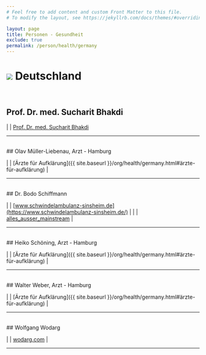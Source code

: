 ```yaml
---
# Feel free to add content and custom Front Matter to this file.
# To modify the layout, see https://jekyllrb.com/docs/themes/#overriding-theme-defaults

layout: page
title: Personen - Gesundheit
exclude: true
permalink: /person/health/germany
---
```


# <img src="{{site.baseurl}}/assets/img/flaggen/de.png"> Deutschland
<br/>

## Prof. Dr. med. Sucharit Bhakdi

| <i class="fab fa-youtube"></i> | [Prof. Dr. med. Sucharit Bhakdi](https://www.youtube.com/channel/UCgjxQLDkeoa-uJu4sE0eNrg)

---
<br/>
## Olav Müller-Liebenau, Arzt - Hamburg

| <i class="fa fa-forward" aria-hidden="true"></i> | [Ärzte für Aufklärung]({{ site.baseurl }}/org/health/germany.html#ärzte-für-aufklärung) |

---
<br/>
## Dr. Bodo Schiffmann

| <i class="fas fa-globe"></i> | [www.schwindelambulanz-sinsheim.de](https://www.schwindelambulanz-sinsheim.de/) |
| <i class="fab fa-telegram"></i> | [alles_ausser_mainstream](https://t.me/alles_ausser_mainstream) |

---
<br/>
## Heiko Schöning, Arzt - Hamburg

| <i class="fa fa-forward" aria-hidden="true"></i> | [Ärzte für Aufklärung]({{ site.baseurl }}/org/health/germany.html#ärzte-für-aufklärung) |

---
<br/>
## Walter Weber, Arzt - Hamburg

| <i class="fa fa-forward" aria-hidden="true"></i> | [Ärzte für Aufklärung]({{ site.baseurl }}/org/health/germany.html#ärzte-für-aufklärung) |

---
<br/>
## Wolfgang Wodarg

| <i class="fas fa-globe"></i> | [wodarg.com](https://wodarg.com/) |

---
<br/>
